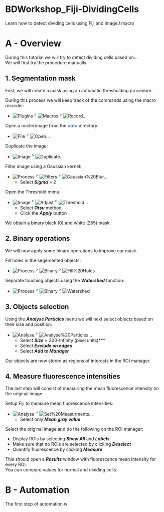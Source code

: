 # BDWorkshop_Fiji-DividingCells
Learn how to detect dividing cells using Fiji and ImageJ macro

# A - Overview

During this tutorial we will try to detect dividing cells based on...  
We will first try the procedure manually.

## 1. Segmentation mask

First, we will create a mask using an automatic thresholding procedure.  

During this process we will keep track of the commands using the macro recorder:  
- ![Plugins] <sup>></sup> ![Macros] <sup>></sup> ![Record...]

Open a nuclei image from the <span style="color:#5788b4">***data***</span>
 directory:   
- ![File] <sup>></sup> ![Open...]

Duplicate the image: 
- ![Image] <sup>></sup> ![Duplicate...]

Filter image using a Gaussian kernel:   
- ![Process] <sup>></sup> ![Filters] <sup>></sup> ![Gaussian%20Blur...]
    - Select ***Sigma*** = 2

Open the Threshold menu:  
- ![Image] <sup>></sup> ![Adjust] <sup>></sup> ![Threshold...]
    - Select ***Otsu*** method
    - Click the ***Apply*** button

We obtain a binary black (0) and white (255) mask.

## 2. Binary operations

We will now apply some binary operations to improve our mask.

Fill holes in the segemented objects:
- ![Process] <sup>></sup> ![Binary] <sup>></sup> ![Fill%20Holes]

Separate touching objects using the ***Watershed*** function:
- ![Process] <sup>></sup> ![Binary] <sup>></sup> ![Watershed]

## 3. Objects selection

Using the ***Analyse Particles*** menu we will next select objects based on their size and position:  
- ![Analyse] <sup>></sup> ![Analyse%20Particles...]
    - Select ***Size*** = 300-Infinity (pixel units)***  
    - Select ***Exclude on edges***
    - Select ***Add to Manager***

Our objects are now stored as regions of interests in the ROI manager. 

## 4. Measure fluorescence intensities

The last step will consist of measuring the mean fluorescence intensity on the original image.

Setup Fiji to measure mean fluorescence intensities:
- ![Analyse] <sup>></sup> ![Set%20Measurments...]
    - Select only ***Mean gray value*** 

Select the original image and do the following on the ROI manager:
- Display ROIs by selecting ***Show All*** and ***Labels***
- Make sure that no ROIs are selected by clicking ***Deselect***
- Quantify fluorescence by clicking ***Measure***

This should open a ***Results*** window with fluorescence mean intensity for every ROI.  
You can compare values for normal and dividing cells.

# B - Automation

The first step of automation w


<!---[ Buttons ]-------------------------------------------------------------->
[Plugins]: https://img.shields.io/badge/Plugins-f0f0f0?style=plastic
[Macros]: https://img.shields.io/badge/Macros-f0f0f0?style=plastic
[Record...]: https://img.shields.io/badge/Record...-f0f0f0?style=plastic
[File]: https://img.shields.io/badge/File-f0f0f0?style=plastic
[Open...]: https://img.shields.io/badge/Open...-f0f0f0?style=plastic
[Image]: https://img.shields.io/badge/Image-f0f0f0?style=plastic
[Duplicate...]: https://img.shields.io/badge/Duplicate...-f0f0f0?style=plastic
[Process]: https://img.shields.io/badge/Process-f0f0f0?style=plastic
[Filters]: https://img.shields.io/badge/Filters-f0f0f0?style=plastic
[Gaussian%20Blur...]: https://img.shields.io/badge/Gaussian%20Blur...-f0f0f0?style=plastic
[Adjust]: https://img.shields.io/badge/Adjust-f0f0f0?style=plastic
[Threshold...]: https://img.shields.io/badge/Threshold...-f0f0f0?style=plastic
[Binary]: https://img.shields.io/badge/Binary-f0f0f0?style=plastic
[Fill%20Holes]: https://img.shields.io/badge/Fill%20Holes-f0f0f0?style=plastic
[Watershed]: https://img.shields.io/badge/Watershed-f0f0f0?style=plastic
[Analyse]: https://img.shields.io/badge/Analyse-f0f0f0?style=plastic
[Analyse%20Particles...]: https://img.shields.io/badge/Analyse%20Particles...-f0f0f0?style=plastic
[Set%20Measurments...]: https://img.shields.io/badge/Set%20Measurments...-f0f0f0?style=plastic